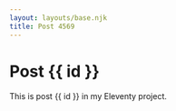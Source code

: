 ```yaml
---
layout: layouts/base.njk
title: Post 4569
---
```


# Post {{ id }}

This is post {{ id }} in my Eleventy project.
